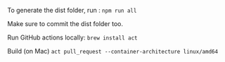 To generate the dist folder, run :
`npm run all`

Make sure to commit the dist folder too.


Run GitHub actions locally:
`brew install act`


Build (on Mac)
`act pull_request --container-architecture linux/amd64`